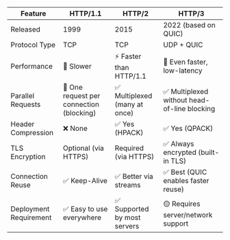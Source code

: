 | Feature                | **HTTP/1.1**                             | **HTTP/2**                   | **HTTP/3**                                  |
| ---------------------- | ---------------------------------------- | ---------------------------- | ------------------------------------------- |
| Released               | 1999                                     | 2015                         | 2022 (based on QUIC)                        |
| Protocol Type          | TCP                                      | TCP                          | UDP + QUIC                                  |
| Performance            | 🚫 Slower                                | ⚡ Faster than HTTP/1.1       | 🚀 Even faster, low-latency                 |
| Parallel Requests      | 🚫 One request per connection (blocking) | ✅ Multiplexed (many at once) | ✅ Multiplexed without head-of-line blocking |
| Header Compression     | ❌ None                                   | ✅ Yes (HPACK)                | ✅ Yes (QPACK)                               |
| TLS Encryption         | Optional (via HTTPS)                     | Required (via HTTPS)         | ✅ Always encrypted (built-in TLS)           |
| Connection Reuse       | ✅ Keep-Alive                             | ✅ Better via streams         | ✅ Best (QUIC enables faster reuse)          |
| Deployment Requirement | ✅ Easy to use everywhere                 | ✅ Supported by most servers  | 🟡 Requires server/network support          |
